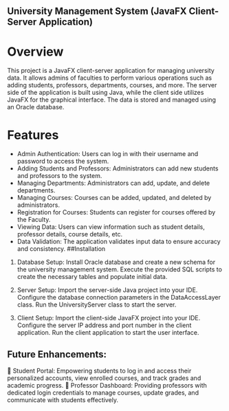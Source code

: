 ## University Management System (JavaFX Client-Server Application)
# Overview
This project is a JavaFX client-server application for managing university data. 
It allows admins of faculties to perform various operations such as adding students, professors, departments, courses, and more.
The server side of the application is built using Java, while the client side utilizes JavaFX for the graphical interface. 
The data is stored and managed using an Oracle database.
# Features
- Admin Authentication: Users can log in with their username and password to access the system.
- Adding Students and Professors: Administrators can add new students and professors to the system.
- Managing Departments: Administrators can add, update, and delete departments.
- Managing Courses: Courses can be added, updated, and deleted by administrators.
- Registration for Courses: Students can register for courses offered by the Faculty.
- Viewing Data: Users can view information such as student details, professor details, course details, etc.
- Data Validation: The application validates input data to ensure accuracy and consistency.
##Installation
1) Database Setup:
Install Oracle database and create a new schema for the university management system.
Execute the provided SQL scripts to create the necessary tables and populate initial data.

2) Server Setup:
Import the server-side Java project into your IDE.
Configure the database connection parameters in the DataAccessLayer class.
Run the UniversityServer class to start the server.

4) Client Setup:
Import the client-side JavaFX project into your IDE.
Configure the server IP address and port number in the client application.
Run the client application to start the user interface.
## Future Enhancements:
🔸 Student Portal: Empowering students to log in and access their personalized accounts, view enrolled courses, and track grades and academic progress.
🔸 Professor Dashboard: Providing professors with dedicated login credentials to manage courses, update grades, and communicate with students effectively.
